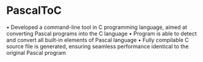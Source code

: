 # PascalToC
• Developed a command-line tool in C programming language, aimed at converting Pascal programs into the C
language
• Program is able to detect and convert all built-in elements of Pascal language
• Fully compilable C source file is generated, ensuring seamless performance identical to the original Pascal program
